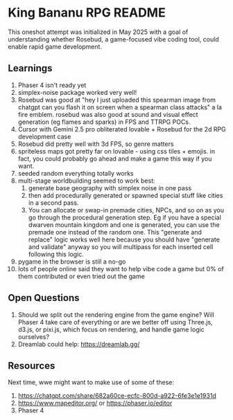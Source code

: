 # King Bananu RPG README

This oneshot attempt was initialized in May 2025 with a goal of understanding whether Rosebud, a game-focused vibe coding tool, could enable rapid game development.

## Learnings

1. Phaser 4 isn't ready yet
2. simplex-noise package worked very well!
3. Rosebud was good at "hey I just uploaded this spearman image from chatgpt can you flash it on screen when a spearman class attacks" a la fire emblem. rosebud was also good at sound and visual effect generation (eg flames and sparks) in FPS and TTRPG POCs.
4. Cursor with Gemini 2.5 pro obliterated lovable + Rosebud for the 2d RPG development case
5. Rosebud did pretty well with 3d FPS, so genre matters
6. spriteless maps got pretty far on lovable - using css tiles + emojis. in fact, you could probably go ahead and make a game this way if you want.
7. seeded random everything totally works
8. multi-stage worldbuilding seemed to work best:
    1. generate base geography with simplex noise in one pass
    2. then add procedurally generated or spawned special stuff like cities in a second pass.
    3. You can allocate or swap-in premade cities, NPCs, and so on as you go through the procedural generation step. Eg if you have a special dwarven mountain kingdom and one is generated, you can use the premade one instead of the random one. This "generate and replace" logic works well here because you should have "generate and validate" anyway so you will multipass for each inserted cell following this logic.
9. pygame in the browser is still a no-go
10. lots of people online said they want to help vibe code a game but 0% of them contributed or even tried out the game

## Open Questions

1. Should we split out the rendering engine from the game engine? Will Phaser 4 take care of everything or are we better off using Three.js, d3.js, or pixi.js, which focus on rendering, and handle game logic ourselves?
2. Dreamlab could help: <https://dreamlab.gg/>

## Resources

Next time, wwe might want to make use of some of these:

1. <https://chatgpt.com/share/682a60ce-ecfc-800d-a922-6fe3e1e1931d>
2. <https://www.mapeditor.org/> or <https://phaser.io/editor>
3. Phaser 4
